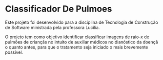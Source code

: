 # Classificador De Pulmoes

Este projeto foi desenvolvido para a disciplina de Tecnologia de Construção de Software ministrada pela professora Lucília.
<p>O projeto tem como objetivo identificar classificar imagens de raio-x de pulmões de criançãs no intuito de auxiliar médicos no dianóstico da doençã o quanto antes, para que o tratamento seja iniciado o mais brevemente possível.</p>

